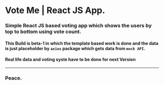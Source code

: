 # Vote Me | React JS App.

### Simple React JS based voting app which shows the users by top to bottom using vote count.


#### This Build is beta-1 in which the template based work is done and the data is just placeholder by `axios` package which gets data from ``mock API``.

#### Real life data and voting syste have to be done for next Version 
---
### Peace.